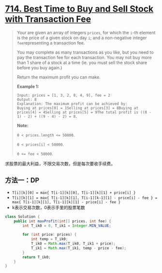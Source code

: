 # [714. Best Time to Buy and Sell Stock with Transaction Fee][1]

> Your are given an array of integers `prices`, for which the `i`-th element is the price of a given stock on day `i`; and a non-negative integer `fee`representing a transaction fee.
>
> You may complete as many transactions as you like, but you need to pay the transaction fee for each transaction. You may not buy more than 1 share of a stock at a time (ie. you must sell the stock share before you buy again.)
>
> Return the maximum profit you can make.
>
> **Example 1:**
>
> ```
> Input: prices = [1, 3, 2, 8, 4, 9], fee = 2
> Output: 8
> Explanation: The maximum profit can be achieved by:
> Buying at prices[0] = 1Selling at prices[3] = 8Buying at prices[4] = 4Selling at prices[5] = 9The total profit is ((8 - 1) - 2) + ((9 - 4) - 2) = 8.
> ```
>
>
>
> **Note:**
>
> `0 < prices.length <= 50000`.
>
> `0 < prices[i] < 50000`.
>
> `0 <= fee < 50000`.



求股票的最大利益，不限交易次数，但是每次要收手续费。



## 方法一：DP

* `T[i][k][0] = max{ T[i-1][k][0], T[i-1][k][1] + price[i] }`
* `T[i][k][1] = max{ T[i-1][k][1], T[i-1][k-1][1] - price[i] - fee } = max{ T[i-1][k][1], T[i-1][k][1] - price[i] - fee }`
* k表示交易次数，0表示手里的股票笔数

```java
class Solution {
    public int maxProfit(int[] prices, int fee) {
        int T_ik0 = 0, T_ik1 = Integer.MIN_VALUE;
        
        for (int price: prices) {
            int temp = T_ik0;
            T_ik0 = Math.max(T_ik0, T_ik1 + price);
            T_ik1 = Math.max(T_ik1, temp - price - fee);
        }
        return T_ik0;
    }
}
```











[1]: https://leetcode.com/problems/best-time-to-buy-and-sell-stock-with-transaction-fee/